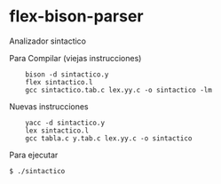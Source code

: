 # flex-bison-parser
Analizador sintactico

Para Compilar (viejas instrucciones)

```
    bison -d sintactico.y
    flex sintactico.l
    gcc sintactico.tab.c lex.yy.c -o sintactico -lm
```

Nuevas instrucciones

```
    yacc -d sintactico.y
    lex sintactico.l
    gcc tabla.c y.tab.c lex.yy.c -o sintactico
```


    
Para ejecutar

    $ ./sintactico
